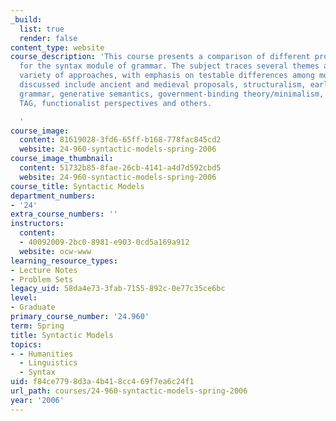 ```yaml
---
_build:
  list: true
  render: false
content_type: website
course_description: 'This course presents a comparison of different proposed architectures
  for the syntax module of grammar. The subject traces several themes across a wide
  variety of approaches, with emphasis on testable differences among models. Models
  discussed include ancient and medieval proposals, structuralism, early generative
  grammar, generative semantics, government-binding theory/minimalism, LFG, HPSG,
  TAG, functionalist perspectives and others.

  '
course_image:
  content: 81619028-3fd6-65ff-b168-778fac845cd2
  website: 24-960-syntactic-models-spring-2006
course_image_thumbnail:
  content: 51732b85-8fae-26cb-4141-a4d7d592cbd5
  website: 24-960-syntactic-models-spring-2006
course_title: Syntactic Models
department_numbers:
- '24'
extra_course_numbers: ''
instructors:
  content:
  - 40092009-2bc0-8981-e903-0cd5a169a912
  website: ocw-www
learning_resource_types:
- Lecture Notes
- Problem Sets
legacy_uid: 58da4e73-3fab-7155-892c-0e77c35ce6bc
level:
- Graduate
primary_course_number: '24.960'
term: Spring
title: Syntactic Models
topics:
- - Humanities
  - Linguistics
  - Syntax
uid: f84ce779-8d3a-4b41-8cc4-69f7ea6c24f1
url_path: courses/24-960-syntactic-models-spring-2006
year: '2006'
---
```

